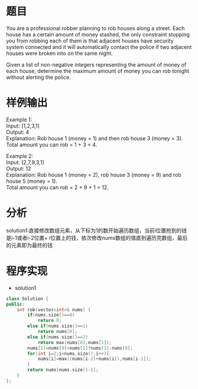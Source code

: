 # 题目
You are a professional robber planning to rob houses along a street. Each house has a certain amount of money stashed, the only constraint stopping you from robbing each of them is that adjacent houses have security system connected and it will automatically contact the police if two adjacent houses were broken into on the same night.

Given a list of non-negative integers representing the amount of money of each house, determine the maximum amount of money you can rob tonight without alerting the police.
# 样例输出
Example 1:\
Input: [1,2,3,1]\
Output: 4\
Explanation: Rob house 1 (money = 1) and then rob house 3 (money = 3).\
Total amount you can rob = 1 + 3 = 4.

Example 2:\
Input: [2,7,9,3,1]\
Output: 12\
Explanation: Rob house 1 (money = 2), rob house 3 (money = 9) and rob house 5 (money = 1).\
Total amount you can rob = 2 + 9 + 1 = 12.
# 分析
solution1:直接修改数组元素，从下标为1的数开始遍历数组，当前i位置抢到的钱是i-1或者i-2位置+ i位置上的钱，依次修改nums数组的值直到遍历完数组，最后的元素即为最终的钱
# 程序实现
* solution1
```cpp
class Solution {
public:
    int rob(vector<int>& nums) {
        if(nums.size()==0)
            return 0;
        else if(nums.size()==1)
            return nums[0];
        else if(nums.size()==2)
            return max(nums[0],nums[1]);
        nums[1]=nums[0]<nums[1]?nums[1]:nums[0];
        for(int i=2;i<nums.size();i++){
            nums[i]=max((nums[i-2]+nums[i]),nums[i-1]);
        }
        return nums[nums.size()-1];
    }
};
```
